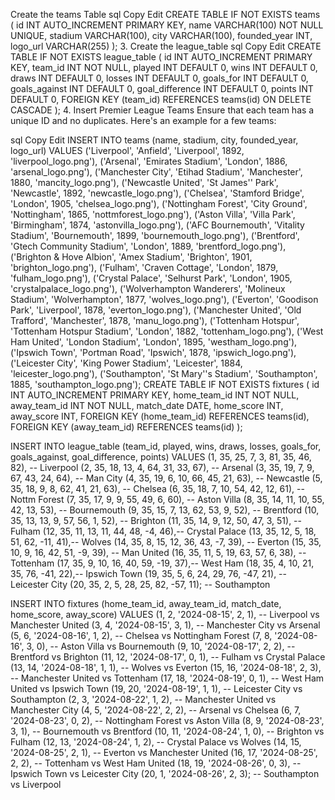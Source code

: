 Create the teams Table
sql
Copy
Edit
CREATE TABLE IF NOT EXISTS teams (
    id INT AUTO_INCREMENT PRIMARY KEY,
    name VARCHAR(100) NOT NULL UNIQUE,
    stadium VARCHAR(100),
    city VARCHAR(100),
    founded_year INT,
    logo_url VARCHAR(255)
);
3. Create the league_table
sql
Copy
Edit
CREATE TABLE IF NOT EXISTS league_table (
    id INT AUTO_INCREMENT PRIMARY KEY,
    team_id INT NOT NULL,
    played INT DEFAULT 0,
    wins INT DEFAULT 0,
    draws INT DEFAULT 0,
    losses INT DEFAULT 0,
    goals_for INT DEFAULT 0,
    goals_against INT DEFAULT 0,
    goal_difference INT DEFAULT 0,
    points INT DEFAULT 0,
    FOREIGN KEY (team_id) REFERENCES teams(id) ON DELETE CASCADE
);
4. Insert Premier League Teams
Ensure that each team has a unique ID and no duplicates. Here's an example for a few teams:

sql
Copy
Edit
INSERT INTO teams (name, stadium, city, founded_year, logo_url) VALUES
('Liverpool', 'Anfield', 'Liverpool', 1892, 'liverpool_logo.png'),
('Arsenal', 'Emirates Stadium', 'London', 1886, 'arsenal_logo.png'),
('Manchester City', 'Etihad Stadium', 'Manchester', 1880, 'mancity_logo.png'),
('Newcastle United', 'St James'' Park', 'Newcastle', 1892, 'newcastle_logo.png'),
('Chelsea', 'Stamford Bridge', 'London', 1905, 'chelsea_logo.png'),
('Nottingham Forest', 'City Ground', 'Nottingham', 1865, 'nottmforest_logo.png'),
('Aston Villa', 'Villa Park', 'Birmingham', 1874, 'astonvilla_logo.png'),
('AFC Bournemouth', 'Vitality Stadium', 'Bournemouth', 1899, 'bournemouth_logo.png'),
('Brentford', 'Gtech Community Stadium', 'London', 1889, 'brentford_logo.png'),
('Brighton & Hove Albion', 'Amex Stadium', 'Brighton', 1901, 'brighton_logo.png'),
('Fulham', 'Craven Cottage', 'London', 1879, 'fulham_logo.png'),
('Crystal Palace', 'Selhurst Park', 'London', 1905, 'crystalpalace_logo.png'),
('Wolverhampton Wanderers', 'Molineux Stadium', 'Wolverhampton', 1877, 'wolves_logo.png'),
('Everton', 'Goodison Park', 'Liverpool', 1878, 'everton_logo.png'),
('Manchester United', 'Old Trafford', 'Manchester', 1878, 'manu_logo.png'),
('Tottenham Hotspur', 'Tottenham Hotspur Stadium', 'London', 1882, 'tottenham_logo.png'),
('West Ham United', 'London Stadium', 'London', 1895, 'westham_logo.png'),
('Ipswich Town', 'Portman Road', 'Ipswich', 1878, 'ipswich_logo.png'),
('Leicester City', 'King Power Stadium', 'Leicester', 1884, 'leicester_logo.png'),
('Southampton', 'St Mary''s Stadium', 'Southampton', 1885, 'southampton_logo.png'); 
CREATE TABLE IF NOT EXISTS fixtures (
    id INT AUTO_INCREMENT PRIMARY KEY,
    home_team_id INT NOT NULL,
    away_team_id INT NOT NULL,
    match_date DATE,
    home_score INT,
    away_score INT,
    FOREIGN KEY (home_team_id) REFERENCES teams(id),
    FOREIGN KEY (away_team_id) REFERENCES teams(id)
);

INSERT INTO league_table (team_id, played, wins, draws, losses, goals_for, goals_against, goal_difference, points) 
VALUES
(1, 35, 25, 7, 3, 81, 35, 46, 82),   -- Liverpool
(2, 35, 18, 13, 4, 64, 31, 33, 67),  -- Arsenal
(3, 35, 19, 7, 9, 67, 43, 24, 64),   -- Man City
(4, 35, 19, 6, 10, 66, 45, 21, 63),  -- Newcastle
(5, 35, 18, 9, 8, 62, 41, 21, 63),   -- Chelsea
(6, 35, 18, 7, 10, 54, 42, 12, 61),  -- Nottm Forest
(7, 35, 17, 9, 9, 55, 49, 6, 60),    -- Aston Villa
(8, 35, 14, 11, 10, 55, 42, 13, 53), -- Bournemouth
(9, 35, 15, 7, 13, 62, 53, 9, 52),   -- Brentford
(10, 35, 13, 13, 9, 57, 56, 1, 52),  -- Brighton
(11, 35, 14, 9, 12, 50, 47, 3, 51),  -- Fulham
(12, 35, 11, 13, 11, 44, 48, -4, 46),-- Crystal Palace
(13, 35, 12, 5, 18, 51, 62, -11, 41),-- Wolves
(14, 35, 8, 15, 12, 36, 43, -7, 39), -- Everton
(15, 35, 10, 9, 16, 42, 51, -9, 39), -- Man United
(16, 35, 11, 5, 19, 63, 57, 6, 38),  -- Tottenham
(17, 35, 9, 10, 16, 40, 59, -19, 37),-- West Ham
(18, 35, 4, 10, 21, 35, 76, -41, 22),-- Ipswich Town
(19, 35, 5, 6, 24, 29, 76, -47, 21), -- Leicester City
(20, 35, 2, 5, 28, 25, 82, -57, 11); -- Southampton

INSERT INTO fixtures (home_team_id, away_team_id, match_date, home_score, away_score) 
VALUES
(1, 2, '2024-08-15', 2, 1),  -- Liverpool vs Manchester United
(3, 4, '2024-08-15', 3, 1),  -- Manchester City vs Arsenal
(5, 6, '2024-08-16', 1, 2),  -- Chelsea vs Nottingham Forest
(7, 8, '2024-08-16', 3, 0),  -- Aston Villa vs Bournemouth
(9, 10, '2024-08-17', 2, 2), -- Brentford vs Brighton
(11, 12, '2024-08-17', 0, 1), -- Fulham vs Crystal Palace
(13, 14, '2024-08-18', 1, 1), -- Wolves vs Everton
(15, 16, '2024-08-18', 2, 3), -- Manchester United vs Tottenham
(17, 18, '2024-08-19', 0, 1), -- West Ham United vs Ipswich Town
(19, 20, '2024-08-19', 1, 1), -- Leicester City vs Southampton
(2, 3, '2024-08-22', 1, 2),  -- Manchester United vs Manchester City
(4, 5, '2024-08-22', 2, 2),  -- Arsenal vs Chelsea
(6, 7, '2024-08-23', 0, 2),  -- Nottingham Forest vs Aston Villa
(8, 9, '2024-08-23', 3, 1),  -- Bournemouth vs Brentford
(10, 11, '2024-08-24', 1, 0), -- Brighton vs Fulham
(12, 13, '2024-08-24', 1, 2), -- Crystal Palace vs Wolves
(14, 15, '2024-08-25', 2, 1), -- Everton vs Manchester United
(16, 17, '2024-08-25', 2, 2), -- Tottenham vs West Ham United
(18, 19, '2024-08-26', 0, 3), -- Ipswich Town vs Leicester City
(20, 1, '2024-08-26', 2, 3);  -- Southampton vs Liverpool